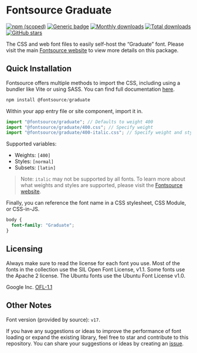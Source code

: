 # Fontsource Graduate

[![npm (scoped)](https://img.shields.io/npm/v/@fontsource/graduate?color=brightgreen)](https://www.npmjs.com/package/@fontsource/graduate) [![Generic badge](https://img.shields.io/badge/fontsource-passing-brightgreen)](https://github.com/fontsource/fontsource) [![Monthly downloads](https://badgen.net/npm/dm/@fontsource/graduate)](https://github.com/fontsource/fontsource) [![Total downloads](https://badgen.net/npm/dt/@fontsource/graduate)](https://github.com/fontsource/fontsource) [![GitHub stars](https://img.shields.io/github/stars/fontsource/fontsource.svg?style=social&label=Star)](https://github.com/fontsource/fontsource/stargazers)

The CSS and web font files to easily self-host the “Graduate” font. Please visit the main [Fontsource website](https://fontsource.org/fonts/graduate) to view more details on this package.

## Quick Installation

Fontsource offers multiple methods to import the CSS, including using a bundler like Vite or using SASS. You can find full documentation [here](https://fontsource.org/docs/getting-started/introduction).

```javascript
npm install @fontsource/graduate
```

Within your app entry file or site component, import it in.

```javascript
import "@fontsource/graduate"; // Defaults to weight 400
import "@fontsource/graduate/400.css"; // Specify weight
import "@fontsource/graduate/400-italic.css"; // Specify weight and style
```

Supported variables:
- Weights: `[400]`
- Styles: `[normal]`
- Subsets: `[latin]`

> Note: `italic` may not be supported by all fonts. To learn more about what weights and styles are supported, please visit the [Fontsource website](https://fontsource.org/fonts/graduate).

Finally, you can reference the font name in a CSS stylesheet, CSS Module, or CSS-in-JS.

```css
body {
  font-family: "Graduate";
}
```

## Licensing
Always make sure to read the license for each font you use. Most of the fonts in the collection use the SIL Open Font License, v1.1. Some fonts use the Apache 2 license. The Ubuntu fonts use the Ubuntu Font License v1.0.

Google Inc.
[OFL-1.1](http://scripts.sil.org/OFL)

## Other Notes
Font version (provided by source): `v17`.

If you have any suggestions or ideas to improve the performance of font loading or expand the existing library, feel free to star and contribute to this repository. You can share your suggestions or ideas by creating an [issue](https://github.com/fontsource/fontsource/issues).